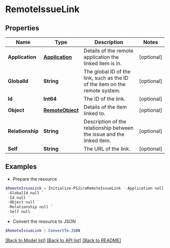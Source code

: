 # RemoteIssueLink
## Properties

Name | Type | Description | Notes
------------ | ------------- | ------------- | -------------
**Application** | [**Application**](Application.md) | Details of the remote application the linked item is in. | [optional] 
**GlobalId** | **String** | The global ID of the link, such as the ID of the item on the remote system. | [optional] 
**Id** | **Int64** | The ID of the link. | [optional] 
**Object** | [**RemoteObject**](RemoteObject.md) | Details of the item linked to. | [optional] 
**Relationship** | **String** | Description of the relationship between the issue and the linked item. | [optional] 
**Self** | **String** | The URL of the link. | [optional] 

## Examples

- Prepare the resource
```powershell
$RemoteIssueLink = Initialize-PSJiraRemoteIssueLink  -Application null `
 -GlobalId null `
 -Id null `
 -Object null `
 -Relationship null `
 -Self null
```

- Convert the resource to JSON
```powershell
$RemoteIssueLink | ConvertTo-JSON
```

[[Back to Model list]](../README.md#documentation-for-models) [[Back to API list]](../README.md#documentation-for-api-endpoints) [[Back to README]](../README.md)

